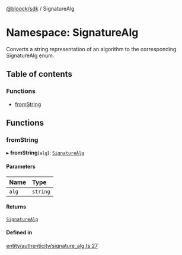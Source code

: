 [@bloock/sdk](../index.md) / SignatureAlg

# Namespace: SignatureAlg

Converts a string representation of an algorithm to the corresponding SignatureAlg enum.

## Table of contents

### Functions

- [fromString](SignatureAlg.md#fromstring)

## Functions

### fromString

▸ **fromString**(`alg`): [`SignatureAlg`](../enums/SignatureAlg-1.md)

#### Parameters

| Name | Type |
| :------ | :------ |
| `alg` | `string` |

#### Returns

[`SignatureAlg`](../enums/SignatureAlg-1.md)

#### Defined in

[entity/authenticity/signature_alg.ts:27](https://github.com/bloock/bloock-sdk/blob/587f793/languages/js/src/entity/authenticity/signature_alg.ts#L27)
